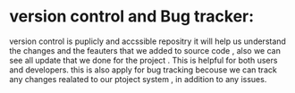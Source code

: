 # version control and Bug tracker:
version control is  puplicly and accssible repositry it will help us understand the changes and the feauters that we added to source code , also we can see all update that 
 we done for the project . This is helpful for both users and developers.
 this is also apply for bug tracking becouse we can track any changes realated to our ptoject system , in addition to any issues. 

